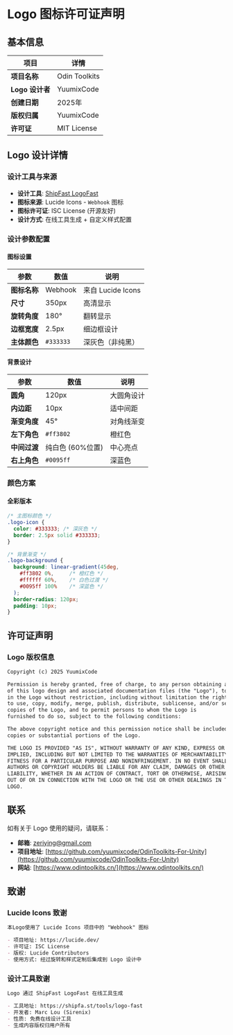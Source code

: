 # Logo 图标许可证声明

## 基本信息

| 项目 | 详情 |
|------|------|
| **项目名称** | Odin Toolkits |
| **Logo 设计者** | YuumixCode |
| **创建日期** | 2025年 |
| **版权归属** | YuumixCode |
| **许可证** | MIT License |

## Logo 设计详情

### 设计工具与来源

- **设计工具**: [ShipFast LogoFast](https://shipfa.st/tools/logo-fast)
- **图标来源**: Lucide Icons - `Webhook` 图标
- **图标许可证**: ISC License (开源友好)
- **设计方式**: 在线工具生成 + 自定义样式配置

### 设计参数配置

#### 图标设置

| 参数 | 数值 | 说明 |
|------|------|------|
| **图标名称** | Webhook | 来自 Lucide Icons |
| **尺寸** | 350px | 高清显示 |
| **旋转角度** | 180° | 翻转显示 |
| **边框宽度** | 2.5px | 细边框设计 |
| **主体颜色** | `#333333` | 深灰色（非纯黑） |

#### 背景设计

| 参数 | 数值 | 说明 |
|------|------|------|
| **圆角** | 120px | 大圆角设计 |
| **内边距** | 10px | 适中间距 |
| **渐变角度** | 45° | 对角线渐变 |
| **左下角色** | `#ff3802` | 橙红色 |
| **中间过渡** | 纯白色 (60%位置) | 中心亮点 |
| **右上角色** | `#0095ff` | 深蓝色 |

### 颜色方案

#### 全彩版本

```css
/* 主图标颜色 */
.logo-icon {
  color: #333333; /* 深灰色 */
  border: 2.5px solid #333333;
}

/* 背景渐变 */
.logo-background {
  background: linear-gradient(45deg, 
    #ff3802 0%,     /* 橙红色 */
    #ffffff 60%,    /* 白色过渡 */
    #0095ff 100%    /* 深蓝色 */
  );
  border-radius: 120px;
  padding: 10px;
}
```

## 许可证声明

### Logo 版权信息

``` markdown
Copyright (c) 2025 YuumixCode

Permission is hereby granted, free of charge, to any person obtaining a copy
of this logo design and associated documentation files (the "Logo"), to deal
in the Logo without restriction, including without limitation the rights
to use, copy, modify, merge, publish, distribute, sublicense, and/or sell
copies of the Logo, and to permit persons to whom the Logo is
furnished to do so, subject to the following conditions:

The above copyright notice and this permission notice shall be included in all
copies or substantial portions of the Logo.

THE LOGO IS PROVIDED "AS IS", WITHOUT WARRANTY OF ANY KIND, EXPRESS OR
IMPLIED, INCLUDING BUT NOT LIMITED TO THE WARRANTIES OF MERCHANTABILITY,
FITNESS FOR A PARTICULAR PURPOSE AND NONINFRINGEMENT. IN NO EVENT SHALL THE
AUTHORS OR COPYRIGHT HOLDERS BE LIABLE FOR ANY CLAIM, DAMAGES OR OTHER
LIABILITY, WHETHER IN AN ACTION OF CONTRACT, TORT OR OTHERWISE, ARISING FROM,
OUT OF OR IN CONNECTION WITH THE LOGO OR THE USE OR OTHER DEALINGS IN THE
LOGO.
```

## 联系

如有关于 Logo 使用的疑问，请联系：

- **邮箱**: [zeriying@gmail.com](mailto:zeriying@gmail.com)
- **项目地址**: [https://github.com/yuumixcode/OdinToolkits-For-Unity](https://github.com/yuumixcode/OdinToolkits-For-Unity)
- **网站**: [https://www.odintoolkits.cn/](https://www.odintoolkits.cn/)

## 致谢

### Lucide Icons 致谢

``` markdown
本Logo使用了 Lucide Icons 项目中的 "Webhook" 图标

- 项目地址: https://lucide.dev/
- 许可证: ISC License
- 版权: Lucide Contributors
- 使用方式: 经过旋转和样式定制后集成到 Logo 设计中
```

### 设计工具致谢

``` markdown
Logo 通过 ShipFast LogoFast 在线工具生成

- 工具地址: https://shipfa.st/tools/logo-fast
- 开发者: Marc Lou (Sirenix)
- 性质: 免费在线设计工具
- 生成内容版权归用户所有
```